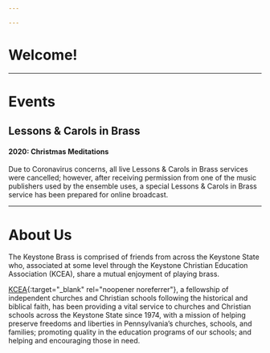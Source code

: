 ```yaml
---

---
```

# Welcome!



* * *

# Events

## Lessons & Carols in Brass

#### 2020: Christmas Meditations
Due to Coronavirus concerns, all live Lessons & Carols in Brass services were cancelled; however,
after receiving permission from one of the music publishers used by the ensemble uses, a special
Lessons & Carols in Brass service has been prepared for online broadcast.

* * *

# About Us
The Keystone Brass is comprised of friends from across the Keystone State who, associated at some level
through the Keystone Christian Education Association (KCEA), share a mutual enjoyment of playing brass.

[KCEA](https://kcea.com/){:target="_blank" rel="noopener noreferrer"}, a fellowship of independent
churches and Christian schools following the historical and biblical faith, has been providing a vital
service to churches and Christian schools across the Keystone State since 1974, with a mission of
helping preserve freedoms and liberties in Pennsylvania’s churches, schools, and families; promoting
quality in the education programs of our schools; and helping and encouraging those in need.
